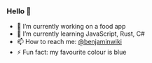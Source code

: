 ### Hello 👋

- 🔭 I’m currently working on a food app
- 🌱 I’m currently learning JavaScript, Rust, C#
- 📫 How to reach me: [@benjaminwiki](https://www.linkedin.com/in/bwiki/)
- ⚡️ Fun fact: my favourite colour is blue
